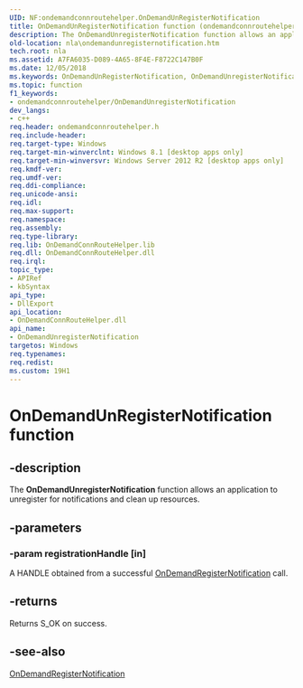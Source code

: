 ```yaml
---
UID: NF:ondemandconnroutehelper.OnDemandUnRegisterNotification
title: OnDemandUnRegisterNotification function (ondemandconnroutehelper.h)
description: The OnDemandUnregisterNotification function allows an application to unregister for notifications and clean up resources.
old-location: nla\ondemandunregisternotification.htm
tech.root: nla
ms.assetid: A7FA6035-D089-4A65-8F4E-F8722C147B0F
ms.date: 12/05/2018
ms.keywords: OnDemandUnRegisterNotification, OnDemandUnregisterNotification, OnDemandUnregisterNotification function [Network Awareness], nla.ondemandunregisternotification, ondemandconnroutehelper/OnDemandUnregisterNotification
ms.topic: function
f1_keywords:
- ondemandconnroutehelper/OnDemandUnregisterNotification
dev_langs:
- c++
req.header: ondemandconnroutehelper.h
req.include-header: 
req.target-type: Windows
req.target-min-winverclnt: Windows 8.1 [desktop apps only]
req.target-min-winversvr: Windows Server 2012 R2 [desktop apps only]
req.kmdf-ver: 
req.umdf-ver: 
req.ddi-compliance: 
req.unicode-ansi: 
req.idl: 
req.max-support: 
req.namespace: 
req.assembly: 
req.type-library: 
req.lib: OnDemandConnRouteHelper.lib
req.dll: OnDemandConnRouteHelper.dll
req.irql: 
topic_type:
- APIRef
- kbSyntax
api_type:
- DllExport
api_location:
- OnDemandConnRouteHelper.dll
api_name:
- OnDemandUnregisterNotification
targetos: Windows
req.typenames: 
req.redist: 
ms.custom: 19H1
---
```


# OnDemandUnRegisterNotification function


## -description


The <b>OnDemandUnregisterNotification</b> function allows an application to unregister for notifications and clean up resources.


## -parameters




### -param registrationHandle [in]

A HANDLE obtained from a successful <a href="https://docs.microsoft.com/windows/desktop/api/ondemandconnroutehelper/nf-ondemandconnroutehelper-ondemandregisternotification">OnDemandRegisterNotification</a>  call.


## -returns



Returns S_OK on success.




## -see-also




<a href="https://docs.microsoft.com/windows/desktop/api/ondemandconnroutehelper/nf-ondemandconnroutehelper-ondemandregisternotification">OnDemandRegisterNotification</a>
 

 

